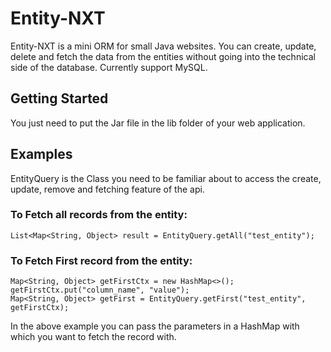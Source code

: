 # Entity-NXT

Entity-NXT is a mini ORM for small Java websites. You can create, update, delete and fetch the data from the entities without going into the technical side of the database. Currently support MySQL.

## Getting Started

You just need to put the Jar file in the lib folder of your web application.

## Examples

EntityQuery is the Class you need to be familiar about to access the create, update, remove and fetching feature of the api.

### To Fetch all records from the entity:

```
List<Map<String, Object> result = EntityQuery.getAll("test_entity");
```
### To Fetch First record from the entity:

```
Map<String, Object> getFirstCtx = new HashMap<>();
getFirstCtx.put("column_name", "value");
Map<String, Object> getFirst = EntityQuery.getFirst("test_entity", getFirstCtx);
```

In the above example you can pass the parameters in a HashMap with which you want to fetch the record with.


